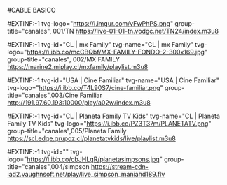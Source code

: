#CABLE BASICO 

#EXTINF:-1 tvg-logo="https://i.imgur.com/vFwPhPS.png" group-title="canales", 001/TN
https://live-01-01-tn.vodgc.net/TN24/index.m3u8

#EXTINF:-1 tvg-id="CL | mx Family" tvg-name="CL | mx Family" tvg-logo="https://i.ibb.co/mcCBQbf/MX-FAMILY-FONDO-2-300x169.jpg" group-title="canales", 002/MX FAMILY
https://marine2.miplay.cl/mxfamily/playlist.m3u8

#EXTINF:-1 tvg-id="USA | Cine Familiar" tvg-name="USA | Cine Familiar" tvg-logo="https://i.ibb.co/T4L90S7/cine-familiar.png" group-title="canales",003/Cine Familiar
http://191.97.60.193:10000/play/a02w/index.m3u8




#EXTINF:-1 tvg-id="CL | Planeta Family TV Kids" tvg-name="CL | Planeta Family TV Kids" tvg-logo="https://i.ibb.co/PZ3T37m/PLANETATV.png" group-title="canales",005/Planeta Family 
https://scl.edge.grupoz.cl/planetatvkids/live/playlist.m3u8









#EXTINF:-1 tvg-id="" tvg-logo="https://i.ibb.co/cbJHLgR/planetasimpsons.jpg" group-title="canales",004/simpson
https://stream-cdn-iad2.vaughnsoft.net/play/live_simpson_maniahd189.flv











